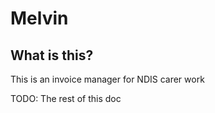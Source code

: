 # Melvin

## What is this?

This is an invoice manager for NDIS carer work

TODO: The rest of this doc